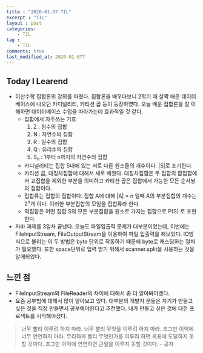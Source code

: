 ```yaml
---
title : "2020-01-07 TIL"
excerpt : "TIL"
layout : post
categories:
    - TIL
tag :
    - TIL
comments: true
last_modified_at: 2020-01-07T
---
```



## Today I Learend 
* 이산수학 집합론의 강의를 마쳤다. 집합론을 배우다보니 2학기 때 살짝 배운 데이터베이스에 나오던 카디널리티, 카티션 곱 등이 등장하였다. 오늘 배운 집합론을 잘 이해하면 데이터베이스 수업을 따라가는데 효과적일 것 같다.
    * 집합에서 자주쓰는 기호
        1. Z : 정수의 집합 
        2. N : 자연수의 집합
        3. R : 실수의 집합
        4. Q : 유리수의 집합
        5. S<sub>n</sub> : 1부터 n까지의 자연수의 집합
    * 카디널리티는 집합 S내에 있는 서로 다른 원소들의 개수이다. \|S\|로 표기한다.
    * 카티션 곱, 대칭차집합에 대해서 새로 배웠다. 대칭차집합은 두 집합의 합집합에서 교집합을 제외한 부분을 의미하고 카티션 곱은 집합에서 가능한 모든 순서쌍의 집합이다.
    * 집합류는 집합의 집합이다. 집합 A에 대해 \|A\| = n 일때 A의 부분집합의 개수는 2<sup>n</sup>개 이다. 이러한 부분집합의 모임을 집합류라 한다.
    * 멱집합은 어떤 집합 S의 모든 부분집합을 원소로 가지는 집합으로 P(S) 로 표현한다. 
* 자바 과제를 3일차 끝냈다. 오늘도 파일입출력 문제가 대부분이었는데, 이번에는 FileInputStream, FileOutputStream을 이용하여 파일 입출력을 해보았다. IO방식으로 불리는 이 두 방법은 byte 단위로 작동하기 때문에 byte로 캐스팅하는 절차가 필요했다. 또한 space단위로 입력 받기 위해서 scanner.split을 사용하는 것을 알게되었다.

## 느낀 점
 * FileInputStream와 FileReader의 차이에 대해서 좀 더 알아봐야겠다.
 * 요즘 공부법에 대해서 많이 알아보고 있다. 대부분의 개발자 분들은 자기가 만들고 싶은 것을 직접 만들면서 공부해야한다고 추천했다. 내가 만들고 싶은 것에 대한 프로젝트를 시작해야겠다.

 > 너무 빨리 이루려 하지 마라.  너무 빨리 무엇을 이루려 하지 마라.  조그만 이익에 너무 연연하지 마라.  무리하게 빨리 무엇인가를 이루려 하면 목표에 도달하지 못할 것이다.  조그만 이익에 연연하면 큰일을 이루지 못할 것이다. - 공자